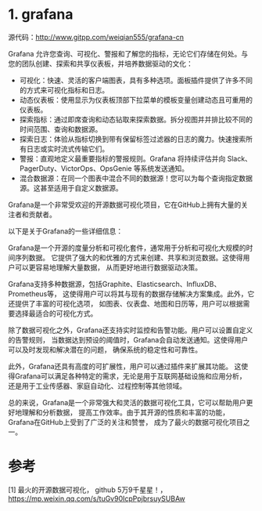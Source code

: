 # 1. grafana

源代码：http://www.gitpp.com/weiqian555/grafana-cn

Grafana 允许您查询、可视化、警报和了解您的指标，无论它们存储在何处。与您的团队创建、探索和共享仪表板，并培养数据驱动的文化：

- 可视化：快速、灵活的客户端图表，具有多种选项。面板插件提供了许多不同的方式来可视化指标和日志。
- 动态仪表板：使用显示为仪表板顶部下拉菜单的模板变量创建动态且可重用的仪表板。
- 探索指标：通过即席查询和动态钻取来探索数据。拆分视图并并排比较不同的时间范围、查询和数据源。
- 探索日志：体验从指标切换到带有保留标签过滤器的日志的魔力。快速搜索所有日志或实时流式传输它们。
- 警报：直观地定义最重要指标的警报规则。Grafana 将持续评估并向 Slack、PagerDuty、VictorOps、OpsGenie 等系统发送通知。
- 混合数据源：在同一个图表中混合不同的数据源！您可以为每个查询指定数据源。这甚至适用于自定义数据源。

Grafana是一个非常受欢迎的开源数据可视化项目，它在GitHub上拥有大量的关注者和贡献者。

以下是关于Grafana的一些详细信息：

Grafana是一个开源的度量分析和可视化套件，通常用于分析和可视化大规模的时间序列数据。
它提供了强大的和优雅的方式来创建、共享和浏览数据。这使得用户可以更容易地理解大量数据，
从而更好地进行数据驱动决策。

Grafana支持多种数据源，包括Graphite、Elasticsearch、InfluxDB、Prometheus等，
这使得用户可以将其与现有的数据存储解决方案集成。此外，它还提供了丰富的可视化选项，
如图表、仪表盘、地图和日历等，用户可以根据需要选择最适合的可视化方式。

除了数据可视化之外，Grafana还支持实时监控和告警功能。用户可以设置自定义的告警规则，
当数据达到预设的阈值时，Grafana会自动发送通知。这使得用户可以及时发现和解决潜在的问题，
确保系统的稳定性和可靠性。

此外，Grafana还具有高度的可扩展性，用户可以通过插件来扩展其功能。
这使得Grafana可以满足各种特定的需求，无论是用于互联网基础设施和应用分析，
还是用于工业传感器、家庭自动化、过程控制等其他领域。

总的来说，Grafana是一个非常强大和灵活的数据可视化工具，它可以帮助用户更好地理解和分析数据，
提高工作效率。由于其开源的性质和丰富的功能，Grafana在GitHub上受到了广泛的关注和赞誉，
成为了最火的数据可视化项目之一。

# 参考

[1] 最火的开源数据可视化， github 5万9千星星！，https://mp.weixin.qq.com/s/tuGv90IcpPpjbrsuySUBAw
